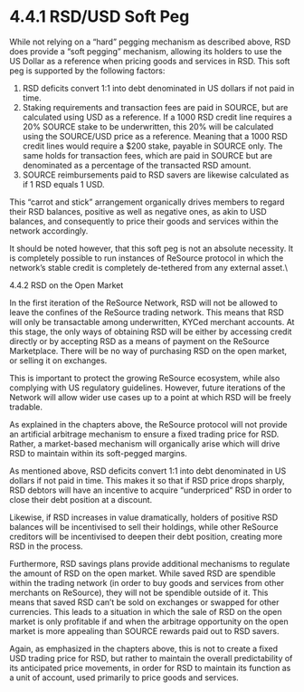 # 4.4.1 RSD/USD Soft Peg

While not relying on a “hard” pegging mechanism as described above, RSD does provide a “soft pegging” mechanism, allowing its holders to use the US Dollar as a reference when pricing goods and services in RSD. This soft peg is supported by the following factors:&#x20;

1. RSD deficits convert 1:1 into debt denominated in US dollars if not paid in time.&#x20;
2. Staking requirements and transaction fees are paid in SOURCE, but are calculated using USD as a reference. If a 1000 RSD credit line requires a 20% SOURCE stake to be underwritten, this 20% will be calculated using the SOURCE/USD price as a reference. Meaning that a 1000 RSD credit lines would require a $200 stake, payable in SOURCE only. The same holds for transaction fees, which are paid in SOURCE but are denominated as a percentage of the transacted RSD amount.&#x20;
3. SOURCE reimbursements paid to RSD savers are likewise calculated as if 1 RSD equals 1 USD.

This “carrot and stick” arrangement organically drives members to regard their RSD balances, positive as well as negative ones, as akin to USD balances, and consequently to price their goods and services within the network accordingly.&#x20;

It should be noted however, that this soft peg is not an absolute necessity. It is completely possible to run instances of ReSource protocol in which the network’s stable credit is completely de-tethered from any external asset.\


4.4.2 RSD on the Open Market&#x20;

In the first iteration of the ReSource Network, RSD will not be allowed to leave the confines of the ReSource trading network. This means that RSD will only be transactable among underwritten, KYCed merchant accounts. At this stage, the only ways of obtaining RSD will be either by accessing credit directly or by accepting RSD as a means of payment on the ReSource Marketplace. There will be no way of purchasing RSD on the open market, or selling it on exchanges.&#x20;

This is important to protect the growing ReSource ecosystem, while also complying with US regulatory guidelines. However, future iterations of the Network will allow wider use cases up to a point at which RSD will be freely tradable.

As explained in the chapters above, the ReSource protocol will not provide an artificial arbitrage mechanism to ensure a fixed trading price for RSD. Rather, a market-based mechanism will organically arise which will drive RSD to maintain within its soft-pegged margins.&#x20;

As mentioned above, ​​RSD deficits convert 1:1 into debt denominated in US dollars if not paid in time. This makes it so that if RSD price drops sharply, RSD debtors will have an incentive to acquire “underpriced” RSD in order to close their debt position at a discount.

Likewise, if RSD increases in value dramatically, holders of positive RSD balances will be incentivised to sell their holdings, while other ReSource creditors will be incentivised to deepen their debt position, creating more RSD in the process.&#x20;

Furthermore, RSD savings plans provide additional mechanisms to regulate the amount of RSD on the open market. While saved RSD are spendible within the trading network (in order to buy goods and services from other merchants on ReSource), they will not be spendible outside of it. This means that saved RSD can’t be sold on exchanges or swapped for other currencies. This leads to a situation in which the sale of RSD on the open market is only profitable if and when the arbitrage opportunity on the open market is more appealing than SOURCE rewards paid out to RSD savers. &#x20;

Again, as emphasized in the chapters above, this is not to create a fixed USD trading price for RSD, but rather to maintain the overall predictability of its anticipated price movements, in order for RSD to maintain its function as a unit of account, used primarily to price goods and services.
